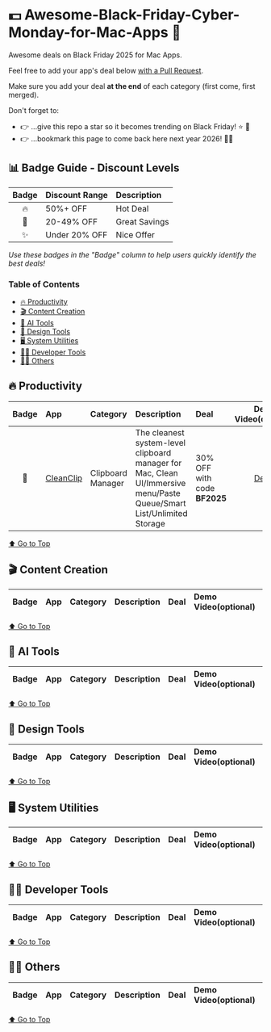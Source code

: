 # 💵 Awesome-Black-Friday-Cyber-Monday-for-Mac-Apps 🤑
Awesome deals on Black Friday 2025 for Mac Apps.


Feel free to add your app's deal below [with a Pull Request](https://github.com/s1ntoneli/Awesome-Black-Friday-Cyber-Monday-for-Mac-Apps/issues/1).

Make sure you add your deal **at the end** of each category (first come, first merged).

Don't forget to:
- 👉 ...give this repo a star so it becomes trending on Black Friday! ⭐ 🤩
- 👉 ...bookmark this page to come back here next year 2026! 📆🤩

## 📊 Badge Guide - Discount Levels

| Badge | Discount Range | Description |
|:---:|:---|:---|
| 🔥 | 50%+ OFF | Hot Deal |
| 💎 | 20-49% OFF | Great Savings |
| ✨ | Under 20% OFF | Nice Offer |

*Use these badges in the "Badge" column to help users quickly identify the best deals!*

### Table of Contents
- [🔥 Productivity](#-productivity)
- [🎬 Content Creation](#-content-creation)
- [🤖 AI Tools](#-ai-tools)
- [🌅 Design Tools](#-design-tools)
- [🖥️ System Utilities](#%EF%B8%8F-system-utilities)
- [👨‍💻 Developer Tools](#-developer-tools)
- [👨‍🎨 Others](#-others)

## 🔥 Productivity
| Badge | App | Category | Description | Deal | Demo Video(optional) |
|:---:|:---|:---|:---|:---|:---:|
| 💎 | [CleanClip](https://cleanclip.cc?ref=fndxmacappspro) | Clipboard Manager | The cleanest system-level clipboard manager for Mac, Clean UI/Immersive menu/Paste Queue/Smart List/Unlimited Storage | 30% OFF with code **BF2025** | [Demo](https://cleanclip.cc/docs/cleanclip/mac/features/quick-use.html) |

[⬆️ Go to Top](#table-of-contents)

## 🎬 Content Creation
| Badge | App | Category | Description | Deal | Demo Video(optional)  |
|:---:|:---|:---|:---|:---|:---|

[⬆️ Go to Top](#table-of-contents)

## 🤖 AI Tools
| Badge | App | Category | Description | Deal | Demo Video(optional)  |
|:---:|:---|:---|:---|:---|:---|

[⬆️ Go to Top](#table-of-contents)

## 🌅 Design Tools
| Badge | App | Category | Description | Deal | Demo Video(optional)  |
|:---:|:---|:---|:---|:---|:---|

[⬆️ Go to Top](#table-of-contents)

## 🖥️ System Utilities
| Badge | App | Category | Description | Deal | Demo Video(optional)  |
|:---:|:---|:---|:---|:---|:---|


[⬆️ Go to Top](#table-of-contents)

## 👨‍💻 Developer Tools
| Badge | App | Category | Description | Deal | Demo Video(optional)  |
|:---:|:---|:---|:---|:---|:---|

[⬆️ Go to Top](#table-of-contents)

## 👨‍🎨 Others
| Badge | App | Category | Description | Deal | Demo Video(optional)  |
|:---:|:---|:---|:---|:---|:---|

[⬆️ Go to Top](#table-of-contents)
